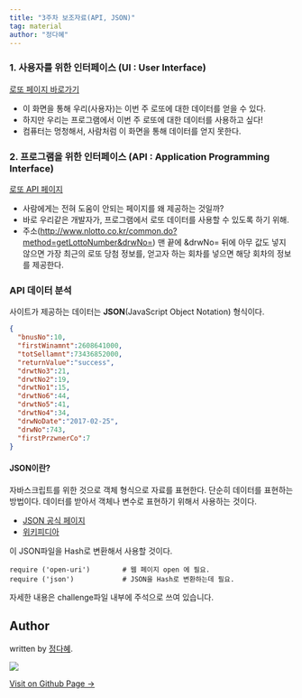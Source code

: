 ```yaml
---
title: "3주차 보조자료(API, JSON)"
tag: material
author: "정다혜"
---
```


### 1. 사용자를 위한 인터페이스 (UI : User Interface)

[로또 페이지 바로가기](http://www.nlotto.co.kr/common.do?method=main )

- 이 화면을 통해 우리(사용자)는 이번 주 로또에 대한 데이터를 얻을 수 있다.
- 하지만 우리는 프로그램에서 이번 주 로또에 대한 데이터를 사용하고 싶다!
- 컴퓨터는 멍청해서, 사람처럼 이 화면을 통해 데이터를 얻지 못한다.

### 2. 프로그램을 위한 인터페이스 (API : Application Programming Interface)

[로또 API 페이지](http://www.nlotto.co.kr/common.do?method=getLottoNumber&drwNo= )

- 사람에게는 전혀 도움이 안되는 페이지를 왜 제공하는 것일까?
- 바로 우리같은 개발자가, 프로그램에서 로또 데이터를 사용할 수 있도록 하기 위해.
- 주소(http://www.nlotto.co.kr/common.do?method=getLottoNumber&drwNo=) 맨 끝에 &drwNo= 뒤에 아무 값도 넣지 않으면 가장 최근의 로또 당첨 정보를, 얻고자 하는 회차를 넣으면 해당 회차의 정보를 제공한다.

### API 데이터 분석

사이트가 제공하는 데이터는 **JSON**(JavaScript Object Notation) 형식이다.

```json
{
  "bnusNo":10,
  "firstWinamnt":2608641000,
  "totSellamnt":73436852000,
  "returnValue":"success",
  "drwtNo3":21,
  "drwtNo2":19,
  "drwtNo1":15,
  "drwtNo6":44,
  "drwtNo5":41,
  "drwtNo4":34,
  "drwNoDate":"2017-02-25",
  "drwNo":743,
  "firstPrzwnerCo":7
}
```

#### JSON이란?
자바스크립트를 위한 것으로 객체 형식으로 자료를 표현한다. 단순히 데이터를 표현하는 방법이다. 데이터를 받아서 객체나 변수로 표현하기 위해서 사용하는 것이다.

* [JSON 공식 페이지](http://json.org/json-ko.html)
* [위키피디아](https://ko.wikipedia.org/wiki/JSON)

이 JSON파일을 Hash로 변환해서 사용할 것이다.

```erb
require ('open-uri')        # 웹 페이지 open 에 필요.
require ('json')            # JSON을 Hash로 변환하는데 필요.
```

자세한 내용은 challenge파일 내부에 주석으로 쓰여 있습니다.

## Author

written by [정다혜](https://dh00023.github.io).

![](https://avatars.githubusercontent.com/dh00023?v=2&s=100)

<a href="https://dh00023.github.io" target="_blank" class="btn btn-black"><i class="fa fa-github fa-lg"></i> Visit on Github Page &rarr;</a>